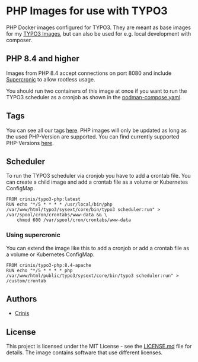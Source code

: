 # PHP Images for use with TYPO3

PHP Docker images configured for TYPO3. They are meant as base images for my [TYPO3 Images](https://github.com/crinis/typo3-docker), but can also be used for e.g. local development with composer.

## PHP 8.4 and higher

Images from PHP 8.4 accept connections on port 8080 and include [Supercronic](https://github.com/aptible/supercronic) to allow rootless usage.

You should run two containers of this image at once if you want to run the TYPO3 scheduler as a cronjob as shown in the [podman-compose.yaml](podman-compose.yaml).

## Tags

You can see all our tags [here](https://hub.docker.com/repository/docker/crinis/typo3-php/tags). PHP images will only be updated as long as the used PHP-Version are supported. You can find currently supported PHP-Versions [here](https://www.php.net/supported-versions.php).

## Scheduler

To run the TYPO3 scheduler via cronjob you have to add a crontab file. You can create a child image and add a crontab file as a volume or Kubernetes ConfigMap.

```
FROM crinis/typo3-php:latest
RUN echo "*/5 * * * * /usr/local/bin/php /var/www/html/typo3/sysext/core/bin/typo3 scheduler:run" > /var/spool/cron/crontabs/www-data && \
    chmod 600 /var/spool/cron/crontabs/www-data
```

### Using supercronic

You can extend the image like this to add a cronjob or add a crontab file as a volume or Kubernetes ConfigMap.

```
FROM crinis/typo3-php:8.4-apache
RUN echo "*/5 * * * * php /var/www/html/public/typo3/sysext/core/bin/typo3 scheduler:run" > /custom/crontab
```

## Authors

* [Crinis](https://github.com/crinis)

## License

This project is licensed under the MIT License - see the [LICENSE.md](LICENSE.md) file for details. The image contains software that use different licenses.

